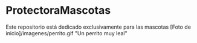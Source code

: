 # ProtectoraMascotas
Este repositorio está dedicado exclusivamente para las mascotas
[Foto de inicio]/imagenes/perrito.gif "Un perrito muy leal"
